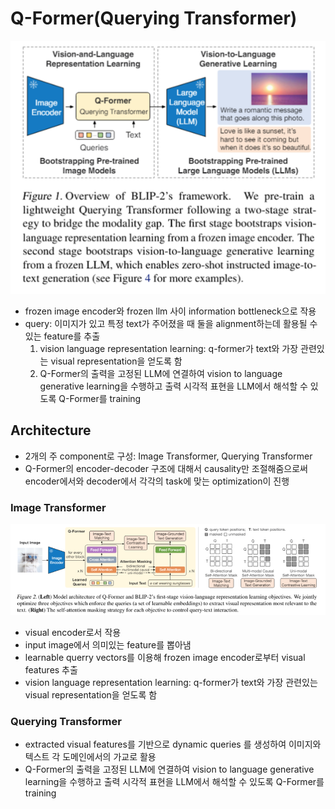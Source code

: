 # Q-Former(Querying Transformer)
![alt text](image.png)
- frozen image encoder와 frozen llm 사이 information bottleneck으로 작용
- query: 이미지가 있고 특정 text가 주어졌을 때 둘을 alignment하는데 활용될 수 있는 feature를 추출
    1. vision language representation learning: q-former가 text와 가장 관련있는 visual representation을 얻도록 함
    2. Q-Former의 출력을 고정된 LLM에 연결하여 vision to language generative learning을 수행하고 출력 시각적 표현을 LLM에서 해석할 수 있도록 Q-Former를 training

## Architecture
- 2개의 주 component로 구성: Image Transformer, Querying Transformer
-  Q-Former의 encoder-decoder 구조에 대해서 causality만 조절해줌으로써 encoder에서와 decoder에서 각각의 task에 맞는 optimization이 진행

### Image Transformer
![alt text](image-1.png)
- visual encoder로서 작용
- input image에서 의미있는 feature를 뽑아냄
- learnable querry vectors를 이용해 frozen image encoder로부터 visual features 추출
- vision language representation learning: q-former가 text와 가장 관련있는 visual representation을 얻도록 함

### Querying Transformer

- extracted visual features를 기반으로 dynamic queries 를 생성하여 이미지와 텍스트 각 도메인에서의 가교로 활용
- Q-Former의 출력을 고정된 LLM에 연결하여 vision to language generative learning을 수행하고 출력 시각적 표현을 LLM에서 해석할 수 있도록 Q-Former를 training